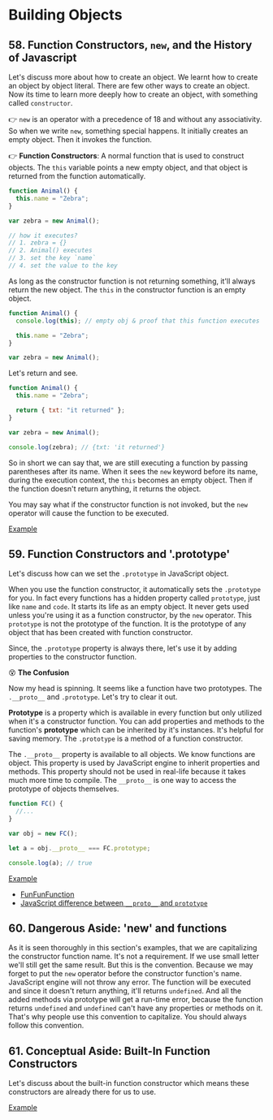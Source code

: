 # Building Objects

## 58. Function Constructors, `new`, and the History of Javascript

Let's discuss more about how to create an object. We learnt how to create an object by object literal. There are few other ways to create an object. Now its time to learn more deeply how to create an object, with something called `constructor`.

👉 `new` is an operator with a precedence of 18 and without any associativity. So when we write `new`, something special happens. It initially creates an empty object. Then it invokes the function.

👉 **Function Constructors**: A normal function that is used to construct objects. The `this` variable points a new empty object, and that object is returned from the function automatically.

```js
function Animal() {
  this.name = "Zebra";
}

var zebra = new Animal();

// how it executes?
// 1. zebra = {}
// 2. Animal() executes
// 3. set the key `name`
// 4. set the value to the key
```

As long as the constructor function is not returning something, it'll always return the new object. The `this` in the constructor function is an empty object.

```js
function Animal() {
  console.log(this); // empty obj & proof that this function executes

  this.name = "Zebra";
}

var zebra = new Animal();
```

Let's return and see.

```js
function Animal() {
  this.name = "Zebra";

  return { txt: "it returned" };
}

var zebra = new Animal();

console.log(zebra); // {txt: 'it returned'}
```

So in short we can say that, we are still executing a function by passing parentheses after its name. When it sees the `new` keyword before its name, during the execution context, the `this` becomes an empty object. Then if the function doesn't return anything, it returns the object.

You may say what if the constructor function is not invoked, but the `new` operator will cause the function to be executed.

[Example](./58.js)

## 59. Function Constructors and '.prototype'

Let's discuss how can we set the `.prototype` in JavaScript object.

When you use the function constructor, it automatically sets the `.prototype` for you. In fact every functions has a hidden property called `prototype`, just like `name` and `code`. It starts its life as an empty object. It never gets used unless you're using it as a function constructor, by the `new` operator. This `prototype` is not the prototype of the function. It is the prototype of any object that has been created with function constructor.

Since, the `.prototype` property is always there, let's use it by adding properties to the constructor function.

😵 **The Confusion**

Now my head is spinning. It seems like a function have two prototypes. The `.__proto__` and `.prototype`. Let's try to clear it out.

**Prototype** is a property which is available in every function but only utilized when it's a constructor function. You can add properties and methods to the function's **prototype** which can be inherited by it's instances. It's helpful for saving memory. The `.prototype` is a method of a function constructor.

The `.__proto__` property is available to all objects. We know functions are object. This property is used by JavaScript engine to inherit properties and methods. This property should not be used in real-life because it takes much more time to compile. The `__proto__` is one way to access the prototype of objects themselves.

```js
function FC() {
  //...
}

var obj = new FC();

let a = obj.__proto__ === FC.prototype;

console.log(a); // true
```

[Example](./59.js)

- [FunFunFunction](https://www.youtube.com/watch?v=DqGwxR_0d1M)
- [JavaScript difference between `__proto__` and `prototype`](https://coderwall.com/p/j1khtg/javascript-difference-between-__proto__-and-prototype)

## 60. Dangerous Aside: 'new' and functions

As it is seen thoroughly in this section's examples, that we are capitalizing the constructor function name. It's not a requirement. If we use small letter we'll still get the same result. But this is the convention. Because we may forget to put the `new` operator before the constructor function's name. JavaScript engine will not throw any error. The function will be executed and since it doesn't return anything, it'll returns `undefined`. And all the added methods via prototype will get a run-time error, because the function returns `undefined` and `undefined` can't have any properties or methods on it. That's why people use this convention to capitalize. You should always follow this convention.

## 61. Conceptual Aside: Built-In Function Constructors

Let's discuss about the built-in function constructor which means these constructors are already there for us to use.

[Example](./61.js)
